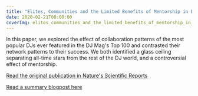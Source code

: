 ```yaml
---
title: "Elites, Communities and the Limited Benefits of Mentorship in Electronic Music"
date: 2020-02-21T00:00:00
coverImg: elites_communities_and_the_limited_benefits_of_mentorship_in_electronic_music.jpg
---
```


In this paper, we explored the effect of collaboration patterns of the most popular DJs ever featured in the DJ Mag's Top 100 and contrasted their network patterns to their success. We both identified a glass ceiling separating all-time stars from the rest of the DJ world, and a controversial effect of mentorship.

<!--more-->


[Read the original publication in Nature's Scientific Reports](https://www.nature.com/articles/s41598-020-60055-w)

[Read a summary blogpost here](https://networkdatascience.ceu.edu/node/536)

